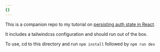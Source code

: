 ```yaml
---
{}
---
```

This is a companion repo to my tutorial on [persisting auth state in React](https://djscruggs.hashnode.dev/auth-state-in-react-with-localstorage "persisting auth state in React").

It includes a tailwindcss configuration and should run out of the box.

To use, cd to this directory and run `npm install` followed by `npm run dev`